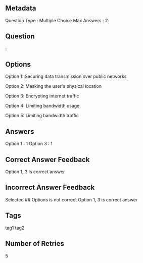 ## Metadata
Question Type : Multiple Choice
Max Answers : 2

## Question
:

## Options
Option 1: Securing data transmission over public networks

Option 2: Masking the user's physical location

Option 3: Encrypting internet traffic

Option 4: Limiting bandwidth usage

Option 5: Limiting bandwidth traffic


## Answers
Option 1 : 1
Option 3 : 1

## Correct Answer Feedback
Option 1, 3 is correct answer

## Incorrect Answer Feedback
Selected ## Options is not correct Option 1, 3 is correct answer

## Tags
tag1
tag2

## Number of Retries
5
